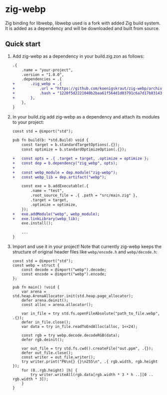 # zig-webp

Zig binding for libwebp, libwebp used is a fork with added Zig build system. It is added as a dependency and will be downloaded and built from source.

## Quick start

1. Add zig-webp as a dependency in your build.zig.zon as follows:

    ```diff
    .{
        .name = "your-project",
        .version = "1.0.0",
        .dependencies = .{
    +       .zig_webp = .{
    +           .url = "https://github.com/koenigskraut/zig-webp/archive/6453d26c947fe679a99b7c24bc3cb9f916474e91.tar.gz",
    +           .hash = "1220f5d2221040b2baa61f564d1d03791c6a7d17b831435c6300d1756c6b1d4a0437",
    +       },
        },
    }
    ```

2. In your build.zig add zig-webp as a dependency and attach its modules to your project:

    ```diff
    const std = @import("std");

    pub fn build(b: *std.Build) void {
        const target = b.standardTargetOptions(.{});
        const optimize = b.standardOptimizeOption(.{});

    +   const opts = .{ .target = target, .optimize = optimize };
    +   const dep = b.dependency("zig_webp", opts);
    +
    +   const webp_module = dep.module("zig-webp");
    +   const webp_lib = dep.artifact("webp");

        const exe = b.addExecutable(.{
            .name = "test",
            .root_source_file = .{ .path = "src/main.zig" },
            .target = target,
            .optimize = optimize,
        });
    +   exe.addModule("webp", webp_module);
    +   exe.linkLibrary(webp_lib);
        exe.install();

        ...
    }
    ```

3. Import and use it in your project! Note that currently zig-webp keeps the structure of original header files like `webp/encode.h` and `webp/decode.h`:

    ```zig
    const std = @import("std");
    const webp = struct {
        const decode = @import("webp").decode;
        const encode = @import("webp").encode;
    };

    pub fn main() !void {
        var arena = std.heap.ArenaAllocator.init(std.heap.page_allocator);
        defer arena.deinit();
        const alloc = arena.allocator();

        var in_file = try std.fs.openFileAbsolute("path_to_file.webp", .{});
        defer in_file.close();
        var data = try in_file.readToEndAlloc(alloc, 1<<24);

        const rgb = try webp.decode.decodeRGB(data);
        defer rgb.deinit();

        var out_file = try std.fs.cwd().createFile("out.ppm", .{});
        defer out_file.close();
        const writer = out_file.writer();
        try writer.print("P6\n{} {}\n255\n", .{ rgb.width, rgb.height });
        for (0..rgb.height) |h| {
            try writer.writeAll(rgb.data[rgb.width * 3 * h ..][0 .. rgb.width * 3]);
        }
    }
    ```